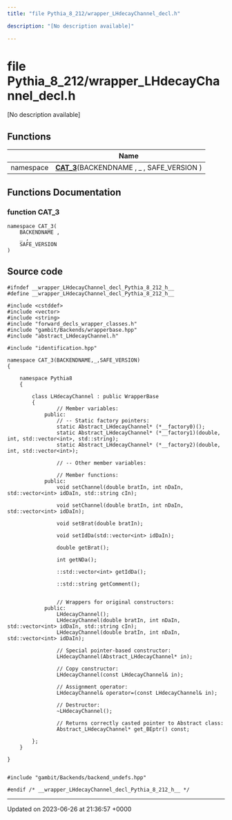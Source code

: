 ```yaml
---
title: "file Pythia_8_212/wrapper_LHdecayChannel_decl.h"

description: "[No description available]"

---
```


# file Pythia_8_212/wrapper_LHdecayChannel_decl.h

[No description available]

## Functions

|                | Name           |
| -------------- | -------------- |
| namespace | **[CAT_3](/documentation/code/files/wrapper__lhdecaychannel__decl_8h/#function-cat-3)**(BACKENDNAME , _ , SAFE_VERSION ) |


## Functions Documentation

### function CAT_3

```
namespace CAT_3(
    BACKENDNAME ,
    _ ,
    SAFE_VERSION 
)
```




## Source code

```
#ifndef __wrapper_LHdecayChannel_decl_Pythia_8_212_h__
#define __wrapper_LHdecayChannel_decl_Pythia_8_212_h__

#include <cstddef>
#include <vector>
#include <string>
#include "forward_decls_wrapper_classes.h"
#include "gambit/Backends/wrapperbase.hpp"
#include "abstract_LHdecayChannel.h"

#include "identification.hpp"

namespace CAT_3(BACKENDNAME,_,SAFE_VERSION)
{
    
    namespace Pythia8
    {
        
        class LHdecayChannel : public WrapperBase
        {
                // Member variables: 
            public:
                // -- Static factory pointers: 
                static Abstract_LHdecayChannel* (*__factory0)();
                static Abstract_LHdecayChannel* (*__factory1)(double, int, std::vector<int>, std::string);
                static Abstract_LHdecayChannel* (*__factory2)(double, int, std::vector<int>);
        
                // -- Other member variables: 
        
                // Member functions: 
            public:
                void setChannel(double bratIn, int nDaIn, std::vector<int> idDaIn, std::string cIn);
        
                void setChannel(double bratIn, int nDaIn, std::vector<int> idDaIn);
        
                void setBrat(double bratIn);
        
                void setIdDa(std::vector<int> idDaIn);
        
                double getBrat();
        
                int getNDa();
        
                ::std::vector<int> getIdDa();
        
                ::std::string getComment();
        
        
                // Wrappers for original constructors: 
            public:
                LHdecayChannel();
                LHdecayChannel(double bratIn, int nDaIn, std::vector<int> idDaIn, std::string cIn);
                LHdecayChannel(double bratIn, int nDaIn, std::vector<int> idDaIn);
        
                // Special pointer-based constructor: 
                LHdecayChannel(Abstract_LHdecayChannel* in);
        
                // Copy constructor: 
                LHdecayChannel(const LHdecayChannel& in);
        
                // Assignment operator: 
                LHdecayChannel& operator=(const LHdecayChannel& in);
        
                // Destructor: 
                ~LHdecayChannel();
        
                // Returns correctly casted pointer to Abstract class: 
                Abstract_LHdecayChannel* get_BEptr() const;
        
        };
    }
    
}


#include "gambit/Backends/backend_undefs.hpp"

#endif /* __wrapper_LHdecayChannel_decl_Pythia_8_212_h__ */
```


-------------------------------

Updated on 2023-06-26 at 21:36:57 +0000
